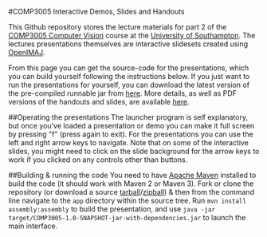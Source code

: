 #COMP3005 Interactive Demos, Slides and Handouts

This Github repository stores the lecture materials for part 2 of the [COMP3005 Computer Vision](https://secure.ecs.soton.ac.uk/module/COMP3005) course at the [University of Southampton](http://www.soton.ac.uk). The lectures presentations themselves are interactive slidesets created using [OpenIMAJ](http://www.openimaj.org).

From this page you can get the source-code for the presentations, which you can build yourself following the instructions below. If you just want to run the presentations for yourself, you can download the latest version of the pre-compiled runnable jar from [here](http://jenkins.ecs.soton.ac.uk/job/COMP3005/lastSuccessfulBuild/artifact/app/target/COMP3005-1.0-SNAPSHOT-jar-with-dependencies.jar). More details, as well as PDF versions of the handouts and slides, are available [here](http://jonhare.github.io/COMP3005/).

##Operating the presentations
The launcher program is self explanatory, but once you've loaded a presentation or demo you can make it full screen by pressing "f" (press again to exit). For the presentations you can use the left and right arrow keys to navigate. Note that on some of the interactive slides, you might need to click on the slide background for the arrow keys to work if you clicked on any controls other than buttons.

##Building & running the code
You need to have [Apache Maven](http://maven.apache.org) installed to build the code (it should work with Maven 2 or Maven 3). Fork or clone the repository (or download a source [tarball](https://github.com/jonhare/COMP3005/tarball/master)/[zipball](https://github.com/jonhare/COMP3005/zipball/master)) & then from the command line navigate to the `app` directory within the source tree. Run `mvn install assembly:assembly` to build the presentation, and use `java -jar target/COMP3005-1.0-SNAPSHOT-jar-with-dependencies.jar` to launch the main interface.
